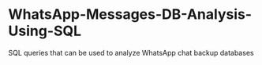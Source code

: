 # WhatsApp-Messages-DB-Analysis-Using-SQL
 SQL queries that can be used to analyze WhatsApp chat backup databases

